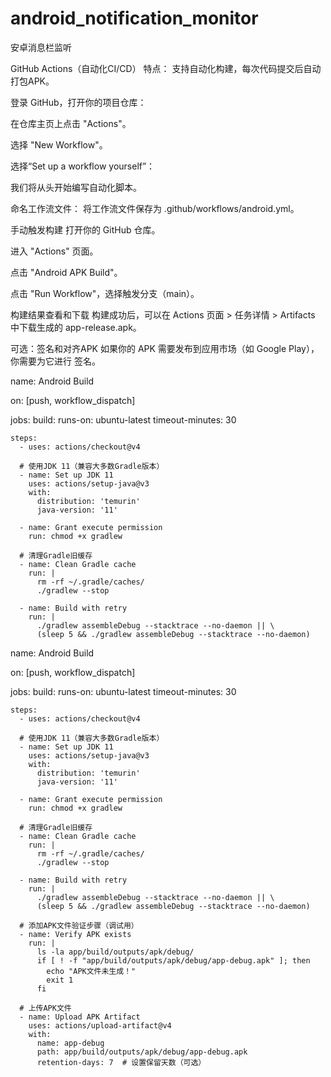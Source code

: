 # android_notification_monitor
安卓消息栏监听


GitHub Actions（自动化CI/CD）
特点： 支持自动化构建，每次代码提交后自动打包APK。

登录 GitHub，打开你的项目仓库：

在仓库主页上点击 "Actions"。

选择 "New Workflow"。

选择“Set up a workflow yourself”：

我们将从头开始编写自动化脚本。

命名工作流文件：
将工作流文件保存为 .github/workflows/android.yml。


手动触发构建
打开你的 GitHub 仓库。

进入 "Actions" 页面。

点击 "Android APK Build"。

点击 "Run Workflow"，选择触发分支（main）。


构建结果查看和下载
构建成功后，可以在 Actions 页面 > 任务详情 > Artifacts 中下载生成的 app-release.apk。


可选：签名和对齐APK
如果你的 APK 需要发布到应用市场（如 Google Play），你需要为它进行 签名。




name: Android Build

on: [push, workflow_dispatch]

jobs:
  build:
    runs-on: ubuntu-latest
    timeout-minutes: 30

    steps:
      - uses: actions/checkout@v4

      # 使用JDK 11（兼容大多数Gradle版本）
      - name: Set up JDK 11
        uses: actions/setup-java@v3
        with:
          distribution: 'temurin'
          java-version: '11'

      - name: Grant execute permission
        run: chmod +x gradlew

      # 清理Gradle旧缓存
      - name: Clean Gradle cache
        run: |
          rm -rf ~/.gradle/caches/
          ./gradlew --stop

      - name: Build with retry
        run: |
          ./gradlew assembleDebug --stacktrace --no-daemon || \
          (sleep 5 && ./gradlew assembleDebug --stacktrace --no-daemon)




name: Android Build

on: [push, workflow_dispatch]

jobs:
  build:
    runs-on: ubuntu-latest
    timeout-minutes: 30

    steps:
      - uses: actions/checkout@v4

      # 使用JDK 11（兼容大多数Gradle版本）
      - name: Set up JDK 11
        uses: actions/setup-java@v3
        with:
          distribution: 'temurin'
          java-version: '11'

      - name: Grant execute permission
        run: chmod +x gradlew

      # 清理Gradle旧缓存
      - name: Clean Gradle cache
        run: |
          rm -rf ~/.gradle/caches/
          ./gradlew --stop

      - name: Build with retry
        run: |
          ./gradlew assembleDebug --stacktrace --no-daemon || \
          (sleep 5 && ./gradlew assembleDebug --stacktrace --no-daemon)
      
      # 添加APK文件验证步骤（调试用）
      - name: Verify APK exists
        run: |
          ls -la app/build/outputs/apk/debug/
          if [ ! -f "app/build/outputs/apk/debug/app-debug.apk" ]; then
            echo "APK文件未生成！"
            exit 1
          fi

      # 上传APK文件
      - name: Upload APK Artifact
        uses: actions/upload-artifact@v4
        with:
          name: app-debug
          path: app/build/outputs/apk/debug/app-debug.apk
          retention-days: 7  # 设置保留天数（可选）